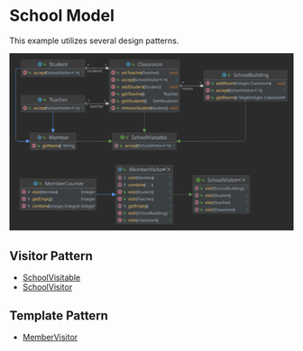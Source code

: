 # School Model

This example utilizes several design patterns.

![UML Diagram](./school.svg)

## Visitor Pattern

- [SchoolVisitable](./SchoolVisitable.java)
- [SchoolVisitor](./SchoolVisitor.java)

## Template Pattern

- [MemberVisitor](./MemberVisitor.java)